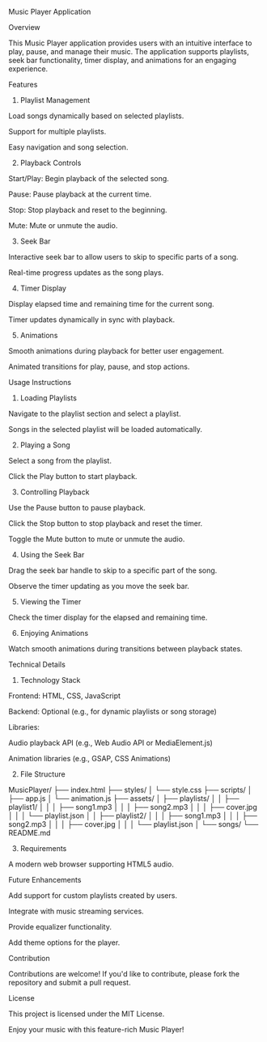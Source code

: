 Music Player Application

Overview

This Music Player application provides users with an intuitive interface to play, pause, and manage their music. The application supports playlists, seek bar functionality, timer display, and animations for an engaging experience.

Features

1. Playlist Management

Load songs dynamically based on selected playlists.

Support for multiple playlists.

Easy navigation and song selection.

2. Playback Controls

Start/Play: Begin playback of the selected song.

Pause: Pause playback at the current time.

Stop: Stop playback and reset to the beginning.

Mute: Mute or unmute the audio.

3. Seek Bar

Interactive seek bar to allow users to skip to specific parts of a song.

Real-time progress updates as the song plays.

4. Timer Display

Display elapsed time and remaining time for the current song.

Timer updates dynamically in sync with playback.

5. Animations

Smooth animations during playback for better user engagement.

Animated transitions for play, pause, and stop actions.

Usage Instructions

1. Loading Playlists

Navigate to the playlist section and select a playlist.

Songs in the selected playlist will be loaded automatically.

2. Playing a Song

Select a song from the playlist.

Click the Play button to start playback.

3. Controlling Playback

Use the Pause button to pause playback.

Click the Stop button to stop playback and reset the timer.

Toggle the Mute button to mute or unmute the audio.

4. Using the Seek Bar

Drag the seek bar handle to skip to a specific part of the song.

Observe the timer updating as you move the seek bar.

5. Viewing the Timer

Check the timer display for the elapsed and remaining time.

6. Enjoying Animations

Watch smooth animations during transitions between playback states.

Technical Details

1. Technology Stack

Frontend: HTML, CSS, JavaScript

Backend: Optional (e.g., for dynamic playlists or song storage)

Libraries:

Audio playback API (e.g., Web Audio API or MediaElement.js)

Animation libraries (e.g., GSAP, CSS Animations)

2. File Structure

MusicPlayer/
├── index.html
├── styles/
│   └── style.css
├── scripts/
│   ├── app.js
│   └── animation.js
├── assets/
│   ├── playlists/
│   │   ├── playlist1/
│   │   │   ├── song1.mp3
│   │   │   ├── song2.mp3
│   │   │   ├── cover.jpg
│   │   │   └── playlist.json
│   │   ├── playlist2/
│   │   │   ├── song1.mp3
│   │   │   ├── song2.mp3
│   │   │   ├── cover.jpg
│   │   │   └── playlist.json
│   └── songs/
└── README.md

3. Requirements

A modern web browser supporting HTML5 audio.



Future Enhancements

Add support for custom playlists created by users.

Integrate with music streaming services.

Provide equalizer functionality.

Add theme options for the player.

Contribution

Contributions are welcome! If you'd like to contribute, please fork the repository and submit a pull request.

License

This project is licensed under the MIT License.

Enjoy your music with this feature-rich Music Player!


